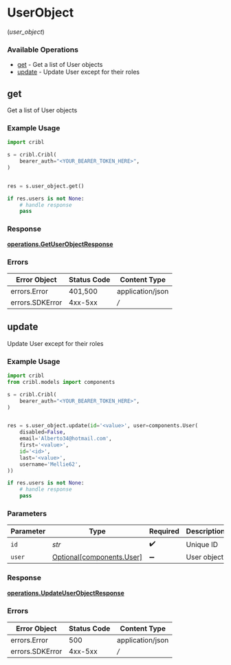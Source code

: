 # UserObject
(*user_object*)

### Available Operations

* [get](#get) - Get a list of User objects
* [update](#update) - Update User except for their roles

## get

Get a list of User objects

### Example Usage

```python
import cribl

s = cribl.Cribl(
    bearer_auth="<YOUR_BEARER_TOKEN_HERE>",
)


res = s.user_object.get()

if res.users is not None:
    # handle response
    pass

```


### Response

**[operations.GetUserObjectResponse](../../models/operations/getuserobjectresponse.md)**
### Errors

| Error Object     | Status Code      | Content Type     |
| ---------------- | ---------------- | ---------------- |
| errors.Error     | 401,500          | application/json |
| errors.SDKError  | 4xx-5xx          | */*              |

## update

Update User except for their roles

### Example Usage

```python
import cribl
from cribl.models import components

s = cribl.Cribl(
    bearer_auth="<YOUR_BEARER_TOKEN_HERE>",
)


res = s.user_object.update(id='<value>', user=components.User(
    disabled=False,
    email='Alberto34@hotmail.com',
    first='<value>',
    id='<id>',
    last='<value>',
    username='Mellie62',
))

if res.users is not None:
    # handle response
    pass

```

### Parameters

| Parameter                                                    | Type                                                         | Required                                                     | Description                                                  |
| ------------------------------------------------------------ | ------------------------------------------------------------ | ------------------------------------------------------------ | ------------------------------------------------------------ |
| `id`                                                         | *str*                                                        | :heavy_check_mark:                                           | Unique ID                                                    |
| `user`                                                       | [Optional[components.User]](../../models/components/user.md) | :heavy_minus_sign:                                           | User object                                                  |


### Response

**[operations.UpdateUserObjectResponse](../../models/operations/updateuserobjectresponse.md)**
### Errors

| Error Object     | Status Code      | Content Type     |
| ---------------- | ---------------- | ---------------- |
| errors.Error     | 500              | application/json |
| errors.SDKError  | 4xx-5xx          | */*              |
